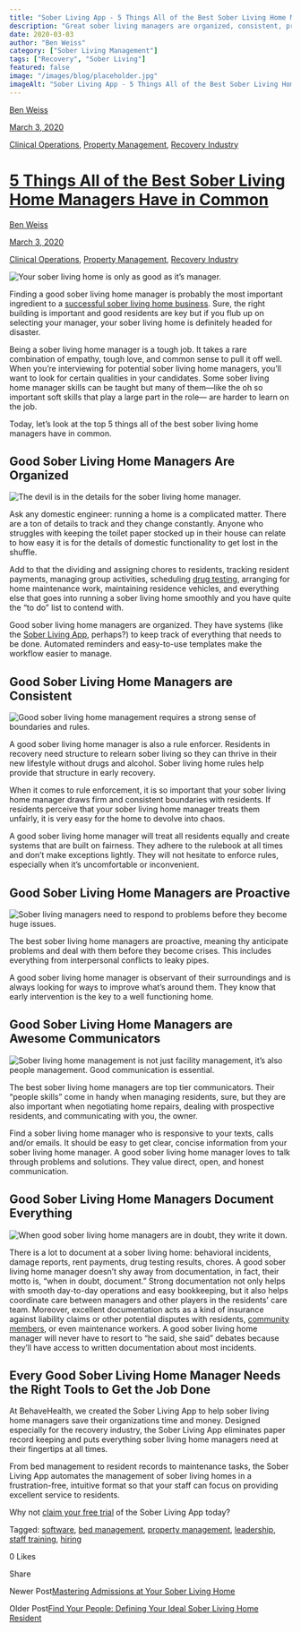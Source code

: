 ```yaml
---
title: "Sober Living App - 5 Things All of the Best Sober Living Home Managers Have in Common"
description: "Great sober living managers are organized, consistent, proactive, top communicators & document everything. Learn the 5 keys to success in this role."
date: 2020-03-03
author: "Ben Weiss"
category: ["Sober Living Management"]
tags: ["Recovery", "Sober Living"]
featured: false
image: "/images/blog/placeholder.jpg"
imageAlt: "Sober Living App - 5 Things All of the Best Sober Living Home Managers Have in Common"
---
```


[Ben Weiss](../../../../sober-living-app-blog%EF%B9%96author=5a811b27db7926c296af1851.html)

[March 3, 2020](5-things-all-of-the-best-sober-living-home-managers-have-in-common.html)

[Clinical Operations](../../../category/Clinical+Operations.html), [Property Management](../../../category/Property+Management.html), [Recovery Industry](../../../category/Recovery+Industry.html)

#  [5 Things All of the Best Sober Living Home Managers Have in Common](5-things-all-of-the-best-sober-living-home-managers-have-in-common.html)

[Ben Weiss](../../../../sober-living-app-blog%EF%B9%96author=5a811b27db7926c296af1851.html)

[March 3, 2020](5-things-all-of-the-best-sober-living-home-managers-have-in-common.html)

[Clinical Operations](../../../category/Clinical+Operations.html), [Property Management](../../../category/Property+Management.html), [Recovery Industry](../../../category/Recovery+Industry.html)

![Your sober living home is only as good as it’s manager.](/images/blog/5-things-all-of-the-best-sober-living-home-managers-have-in-common/life-862985_1280.jpg)

Finding a good sober living home manager is probably the most important ingredient to a [successful sober living home business](https://soberlivingapp.com/sober-living-app-blog/2019/5/13/you-opened-a-sober-living-homenow-what). Sure, the right building is important and good residents are key but if you flub up on selecting your manager, your sober living home is definitely headed for disaster.

Being a sober living home manager is a tough job. It takes a rare combination of empathy, tough love, and common sense to pull it off well. When you’re interviewing for potential sober living home managers, you’ll want to look for certain qualities in your candidates. Some sober living home manager skills can be taught but many of them—like the oh so important soft skills that play a large part in the role— are harder to learn on the job. 

Today, let’s look at the top 5 things all of the best sober living home managers have in common.

## Good Sober Living Home Managers Are Organized

![The devil is in the details for the sober living home manager.](/images/blog/5-things-all-of-the-best-sober-living-home-managers-have-in-common/student-865073_1280.jpg)

Ask any domestic engineer: running a home is a complicated matter. There are a ton of details to track and they change constantly. Anyone who struggles with keeping the toilet paper stocked up in their house can relate to how easy it is for the details of domestic functionality to get lost in the shuffle. 

Add to that the dividing and assigning chores to residents, tracking resident payments, managing group activities, scheduling [drug testing](https://soberlivingapp.com/sober-living-app-blog/2019/12/17/how-to-streamline-drug-testing-at-your-sober-living-home), arranging for home maintenance work, maintaining residence vehicles, and everything else that goes into running a sober living home smoothly and you have quite the “to do” list to contend with.

Good sober living home managers are organized. They have systems (like the [Sober Living App](../../../../index.html), perhaps?) to keep track of everything that needs to be done. Automated reminders and easy-to-use templates make the workflow easier to manage.  

## Good Sober Living Home Managers are Consistent

![Good sober living home management requires a strong sense of boundaries and rules.](/images/blog/5-things-all-of-the-best-sober-living-home-managers-have-in-common/ethics-2991600_1280.jpg)

A good sober living home manager is also a rule enforcer. Residents in recovery need structure to relearn sober living so they can thrive in their new lifestyle without drugs and alcohol. Sober living home rules help provide that structure in early recovery.

When it comes to rule enforcement, it is so important that your sober living home manager draws firm and consistent boundaries with residents. If residents perceive that your sober living home manager treats them unfairly, it is very easy for the home to devolve into chaos. 

A good sober living home manager will treat all residents equally and create systems that are built on fairness. They adhere to the rulebook at all times and don’t make exceptions lightly. They will not hesitate to enforce rules, especially when it’s uncomfortable or inconvenient.

## Good Sober Living Home Managers are Proactive

![Sober living managers need to respond to problems before they become huge issues.](/images/blog/5-things-all-of-the-best-sober-living-home-managers-have-in-common/girl-1578305_1280.jpg)

The best sober living home managers are proactive, meaning thy anticipate problems and deal with them before they become crises. This includes everything from interpersonal conflicts to leaky pipes. 

A good sober living home manager is observant of their surroundings and is always looking for ways to improve what’s around them. They know that early intervention is the key to a well functioning home. 

## Good Sober Living Home Managers are Awesome Communicators 

![Sober living home management is not just facility management, it’s also people management. Good communication is essential.](/images/blog/5-things-all-of-the-best-sober-living-home-managers-have-in-common/phone-3594206_1280.jpg)

The best sober living home managers are top tier communicators. Their “people skills” come in handy when managing residents, sure, but they are also important when negotiating home repairs, dealing with prospective residents, and communicating with you, the owner. 

Find a sober living home manager who is responsive to your texts, calls and/or emails. It should be easy to get clear, concise information from your sober living home manager. A good sober living home manager loves to talk through problems and solutions. They value direct, open, and honest communication.

## Good Sober Living Home Managers Document Everything

![When good sober living home managers are in doubt, they write it down.](/images/blog/5-things-all-of-the-best-sober-living-home-managers-have-in-common/laptop-3196481_1280.jpg)

There is a lot to document at a sober living home: behavioral incidents, damage reports, rent payments, drug testing results, chores. A good sober living home manager doesn’t shy away from documentation, in fact, their motto is, “when in doubt, document.” Strong documentation not only helps with smooth day-to-day operations and easy bookkeeping, but it also helps coordinate care between managers and other players in the residents’ care team. Moreover, excellent documentation acts as a kind of insurance against liability claims or other potential disputes with residents, [community members](../../../2019/11/19/dealing-with-nimbys-at-your-sober-living-housenbsp.html), or even maintenance workers. A good sober living home manager will never have to resort to “he said, she said” debates because they’ll have access to written documentation about most incidents. 

## Every Good Sober Living Home Manager Needs the Right Tools to Get the Job Done

At BehaveHealth, we created the Sober Living App to help sober living home managers save their organizations time and money. Designed especially for the recovery industry, the Sober Living App eliminates paper record keeping and puts everything sober living home managers need at their fingertips at all times. 

From bed management to resident records to maintenance tasks, the Sober Living App automates the management of sober living homes in a frustration-free, intuitive format so that your staff can focus on providing excellent service to residents. 

Why not [claim your free trial](https://behavehealth.com/get-started) of the Sober Living App today?

Tagged: [software](../../../tag/software.html), [bed management](../../../tag/bed+management.html), [property management](https://soberlivingapp.com/sober-living-app-blog/tag/property+management), [leadership](https://soberlivingapp.com/sober-living-app-blog/tag/leadership), [staff training](../../../tag/staff+training.html), [hiring](../../../tag/hiring.html)

0 Likes

Share

Newer Post[Mastering Admissions at Your Sober Living Home](../17/mastering-admissions-at-your-sober-living-home.html)

Older Post[Find Your People: Defining Your Ideal Sober Living Home Resident](https://soberlivingapp.com/sober-living-app-blog/2020/2/18/find-your-people-defining-your-ideal-sober-living-home-resident)